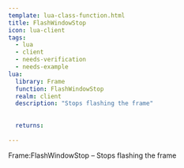 ```yaml
---
template: lua-class-function.html
title: FlashWindowStop
icon: lua-client
tags:
  - lua
  - client
  - needs-verification
  - needs-example
lua:
  library: Frame
  function: FlashWindowStop
  realm: client
  description: "Stops flashing the frame"
  
  
  returns:
    
---
```


<div class="lua__search__keywords">
Frame:FlashWindowStop &#x2013; Stops flashing the frame
</div>
